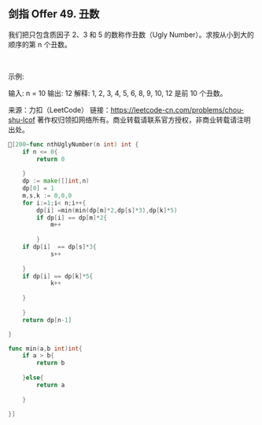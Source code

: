 ## 剑指 Offer 49. 丑数

我们把只包含质因子 2、3 和 5 的数称作丑数（Ugly Number）。求按从小到大的顺序的第 n 个丑数。

 

示例:

输入: n = 10
输出: 12
解释: 1, 2, 3, 4, 5, 6, 8, 9, 10, 12 是前 10 个丑数。

来源：力扣（LeetCode）
链接：https://leetcode-cn.com/problems/chou-shu-lcof
著作权归领扣网络所有。商业转载请联系官方授权，非商业转载请注明出处。

```go
[200~func nthUglyNumber(n int) int {
	if n <= 0{
        return 0
    
	}
    dp := make([]int,n)
    dp[0] = 1
    m,s,k := 0,0,0
    for i:=1;i< n;i++{
        dp[i] =min(min(dp[m]*2,dp[s]*3),dp[k]*5)
		if dp[i] == dp[m]*2{
            m++
        
		}
	if dp[i]  == dp[s]*3{
            s++
        
	}
	if dp[i] == dp[k]*5{
            k++
        
	}
    
    }
    return dp[n-1]

}

func min(a,b int)int{
	if a > b{
        return b
    
	}else{
        return a
    
	}

}]

```
